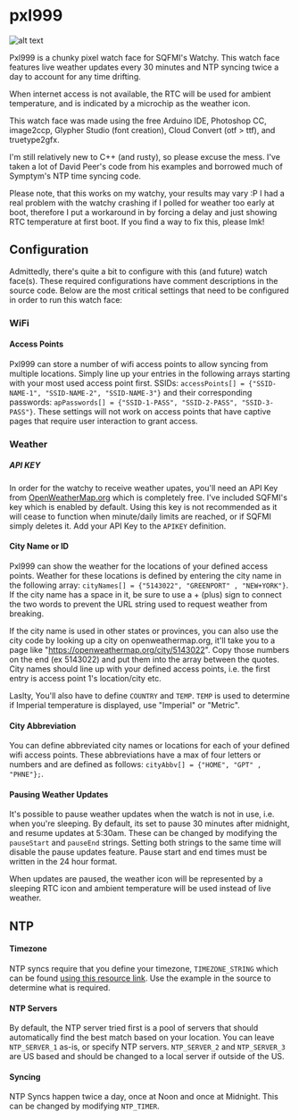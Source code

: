 # pxl999
![alt text](https://github.com/dezign999/pxl999/blob/main/pxl999.gif?raw=true?raw=true)

Pxl999 is a chunky pixel watch face for SQFMI's Watchy. This watch face features live weather updates every 30 minutes and NTP syncing twice a day to account for any time drifting.

When internet access is not available, the RTC will be used for ambient temperature, and is indicated by a microchip as the weather icon.

This watch face was made using the free Arduino IDE, Photoshop CC, image2ccp, Glypher Studio (font creation), Cloud Convert (otf > ttf), and truetype2gfx.

I'm still relatively new to C++ (and rusty), so please excuse the mess. I've taken a lot of David Peer's code from his examples and borrowed much of Symptym's NTP time syncing code.

Please note, that this works on my watchy, your results may vary :P I had a real problem with the watchy crashing if I polled for weather too early at boot, therefore I put a workaround in by forcing a delay and just showing RTC temperature at first boot. If you find a way to fix this, please lmk!

## Configuration
Admittedly, there's quite a bit to configure with this (and future) watch face(s). These required configurations have comment descriptions in the source code. Below are the most critical settings that need to be configured in order to run this watch face:

### WiFi
#### Access Points
Pxl999 can store a number of wifi access points to allow syncing from multiple locations. Simply line up your entries in the following arrays starting with your most used access point first. SSIDs: `accessPoints[] = {"SSID-NAME-1", "SSID-NAME-2", "SSID-NAME-3"}` and their corresponding passwords: `apPasswords[] = {"SSID-1-PASS", "SSID-2-PASS", "SSID-3-PASS"}`. These settings will not work on access points that have captive pages that require user interaction to grant access.

### Weather
##### API KEY
In order for the watchy to receive weather upates, you'll need an API Key from [OpenWeatherMap.org](https://openweathermap.org/appid) which is completely free. I've included SQFMI's key which is enabled by default. Using this key is not recommended as it will cease to function when minute/daily limits are reached, or if SQFMI simply deletes it. Add your API Key to the `APIKEY` definition.

#### City Name or ID
Pxl999 can show the weather for the locations of your defined access points. Weather for these locations is defined by entering the city name in the following array: `cityNames[] = {"5143022", "GREENPORT" , "NEW+YORK"}`. If the city name has a space in it, be sure to use a + (plus) sign to connect the two words to prevent the URL string used to request weather from breaking.

If the city name is used in other states or provinces, you can also use the city code by looking up a city on openweathermap.org, it'll take you to a page like "https://openweathermap.org/city/5143022". Copy those numbers on the end (ex 5143022) and put them into the array between the quotes. City names should line up with your defined access points, i.e. the first entry is access point 1's location/city etc.

Laslty, You'll also have to define `COUNTRY` and `TEMP`. `TEMP` is used to determine if Imperial temperature is displayed, use "Imperial" or "Metric".

#### City Abbreviation
You can define abbreviated city names or locations for each of your defined wifi access points. These abbreviations have a max of four letters or numbers and are defined as follows: `cityAbbv[] = {"HOME", "GPT" , "PHNE"};`.

#### Pausing Weather Updates
It's possible to pause weather updates when the watch is not in use, i.e. when you're sleeping. By default, its set to pause 30 minutes after midnight, and resume updates at 5:30am. These can be changed by modifying the `pauseStart` and `pauseEnd` strings. Setting both strings to the same time will disable the pause updates feature. Pause start and end times must be written in the 24 hour format.

When updates are paused, the weather icon will be represented by a sleeping RTC icon and ambient temperature will be used instead of live weather.

## NTP
#### Timezone
NTP syncs require that you define your timezone, `TIMEZONE_STRING` which can be found [using this resource link](https://github.com/nayarsystems/posix_tz_db/blob/master/zones.json). Use the example in the source to determine what is required. 

#### NTP Servers
By default, the NTP server tried first is a pool of servers that should automatically find the best match based on your location. You can leave `NTP_SERVER_1` as-is, or specify NTP servers. `NTP_SERVER_2` and `NTP_SERVER_3` are US based and should be changed to a local server if outside of the US.

#### Syncing
NTP Syncs happen twice a day, once at Noon and once at Midnight. This can be changed by modifying `NTP_TIMER`.

